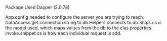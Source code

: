 Package Used Dapper (2.0.78)

App.config needed to configure the server you are trying to reach.
DataAccess get connection string to db
Helpers connects to db
Ships.cs is the model used, which maps values from the db to the clas properties.
invoke.snippet.cs is how each individual request is add.
